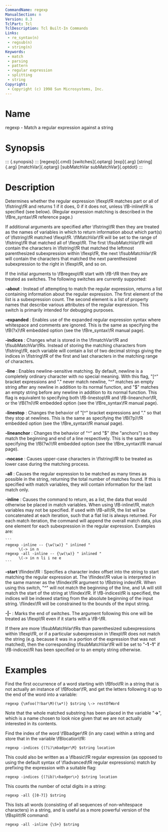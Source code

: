 ```yaml
---
CommandName: regexp
ManualSection: n
Version: 8.3
TclPart: Tcl
TclDescription: Tcl Built-In Commands
Links:
 - re_syntax(n)
 - regsub(n)
 - string(n)
Keywords:
 - match
 - parsing
 - pattern
 - regular expression
 - splitting
 - string
Copyright:
 - Copyright (c) 1998 Sun Microsystems, Inc.
---
```


# Name

regexp - Match a regular expression against a string

# Synopsis

::: {.synopsis} :::
[regexp]{.cmd} [switches]{.optarg} [exp]{.arg} [string]{.arg} [matchVar]{.optarg} [subMatchVar subMatchVar]{.optdot}
:::

# Description

Determines whether the regular expression \fIexp\fR matches part or all of \fIstring\fR and returns 1 if it does, 0 if it does not, unless \fB-inline\fR is specified (see below). (Regular expression matching is described in the \fBre_syntax\fR reference page.)

If additional arguments are specified after \fIstring\fR then they are treated as the names of variables in which to return information about which part(s) of \fIstring\fR matched \fIexp\fR. \fIMatchVar\fR will be set to the range of \fIstring\fR that matched all of \fIexp\fR.  The first \fIsubMatchVar\fR will contain the characters in \fIstring\fR that matched the leftmost parenthesized subexpression within \fIexp\fR, the next \fIsubMatchVar\fR will contain the characters that matched the next parenthesized subexpression to the right in \fIexp\fR, and so on.

If the initial arguments to \fBregexp\fR start with \fB-\fR then they are treated as switches.  The following switches are currently supported:

**-about**
: Instead of attempting to match the regular expression, returns a list containing information about the regular expression.  The first element of the list is a subexpression count.  The second element is a list of property names that describe various attributes of the regular expression. This switch is primarily intended for debugging purposes.

**-expanded**
: Enables use of the expanded regular expression syntax where whitespace and comments are ignored.  This is the same as specifying the \fB(?x)\fR embedded option (see the \fBre_syntax\fR manual page).

**-indices**
: Changes what is stored in the \fImatchVar\fR and \fIsubMatchVar\fRs. Instead of storing the matching characters from \fIstring\fR, each variable will contain a list of two decimal strings giving the indices in \fIstring\fR of the first and last characters in the matching range of characters.

**-line**
: Enables newline-sensitive matching.  By default, newline is a completely ordinary character with no special meaning.  With this flag, "[^" bracket expressions and "." never match newline, "^" matches an empty string after any newline in addition to its normal function, and "$" matches an empty string before any newline in addition to its normal function.  This flag is equivalent to specifying both \fB-linestop\fR and \fB-lineanchor\fR, or the \fB(?n)\fR embedded option (see the \fBre_syntax\fR manual page).

**-linestop**
: Changes the behavior of "[^" bracket expressions and "." so that they stop at newlines.  This is the same as specifying the \fB(?p)\fR embedded option (see the \fBre_syntax\fR manual page).

**-lineanchor**
: Changes the behavior of "^" and "$" (the "anchors") so they match the beginning and end of a line respectively.  This is the same as specifying the \fB(?w)\fR embedded option (see the \fBre_syntax\fR manual page).

**-nocase**
: Causes upper-case characters in \fIstring\fR to be treated as lower case during the matching process.

**-all**
: Causes the regular expression to be matched as many times as possible in the string, returning the total number of matches found.  If this is specified with match variables, they will contain information for the last match only.

**-inline**
: Causes the command to return, as a list, the data that would otherwise be placed in match variables.  When using \fB-inline\fR, match variables may not be specified.  If used with \fB-all\fR, the list will be concatenated at each iteration, such that a flat list is always returned.  For each match iteration, the command will append the overall match data, plus one element for each subexpression in the regular expression.  Examples are:

    ```
    regexp -inline -- {\w(\w)} " inlined "
          \(-> in n
    regexp -all -inline -- {\w(\w)} " inlined "
          \(-> in n li i ne e
    ```

**-start** \fIindex\fR
: Specifies a character index offset into the string to start matching the regular expression at. The \fIindex\fR value is interpreted in the same manner as the \fIindex\fR argument to \fBstring index\fR. When using this switch, "^" will not match the beginning of the line, and \A will still match the start of the string at \fIindex\fR.  If \fB-indices\fR is specified, the indices will be indexed starting from the absolute beginning of the input string. \fIindex\fR will be constrained to the bounds of the input string.

**-\|-**
: Marks the end of switches.  The argument following this one will be treated as \fIexp\fR even if it starts with a \fB-\fR.


If there are more \fIsubMatchVar\fRs than parenthesized subexpressions within \fIexp\fR, or if a particular subexpression in \fIexp\fR does not match the string (e.g. because it was in a portion of the expression that was not matched), then the corresponding \fIsubMatchVar\fR will be set to "**-1 -1**" if \fB-indices\fR has been specified or to an empty string otherwise.

# Examples

Find the first occurrence of a word starting with \fBfoo\fR in a string that is not actually an instance of \fBfoobar\fR, and get the letters following it up to the end of the word into a variable:

```
regexp {\mfoo(?!bar\M)(\w*)} $string \-> restOfWord
```

Note that the whole matched substring has been placed in the variable "**->**", which is a name chosen to look nice given that we are not actually interested in its contents.

Find the index of the word \fBbadger\fR (in any case) within a string and store that in the variable \fBlocation\fR:

```
regexp -indices {(?i)\mbadger\M} $string location
```

This could also be written as a \fIbasic\fR regular expression (as opposed to using the default syntax of \fIadvanced\fR regular expressions) match by prefixing the expression with a suitable flag:

```
regexp -indices {(?ib)\<badger\>} $string location
```

This counts the number of octal digits in a string:

```
regexp -all {[0-7]} $string
```

This lists all words (consisting of all sequences of non-whitespace characters) in a string, and is useful as a more powerful version of the \fBsplit\fR command:

```
regexp -all -inline {\S+} $string
```

